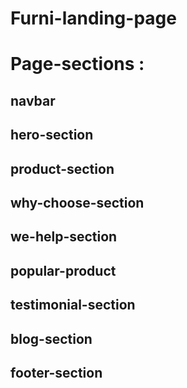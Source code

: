 # Furni-landing-page
# Page-sections :
## navbar
## hero-section
## product-section
## why-choose-section
## we-help-section
## popular-product
## testimonial-section
## blog-section
## footer-section